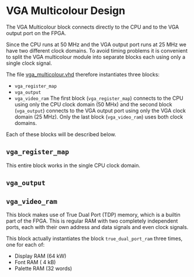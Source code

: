 # VGA Multicolour Design

The VGA Multicolour block connects directly to the CPU and to the VGA output
port on the FPGA.

Since the CPU runs at 50 MHz and the VGA output port runs at 25 MHz we have two
different clock domains. To avoid timing problems it is convenient to split the
VGA multicolour module into separate blocks each using only a single clock
signal.

The file [vga_multicolour.vhd](vga_multicolour.vhd) therefore instantiates three
blocks:
* `vga_register_map`
* `vga_output`
* `vga_video_ram`
The first block (`vga_register_map`) connects to the CPU using only the CPU
clock domain (50 MHx) and the second block (`vga_output`) connects to the VGA
output port using only the VGA clock domain (25 MHz). Only the last block
(`vga_video_ram`) uses both clock domains.

Each of these blocks will be described below.

## `vga_register_map`
This entire block works in the single CPU clock domain.

## `vga_output`

## `vga_video_ram`
This block makes use of True Dual Port (TDP) memory, which is a builtin part of
the FPGA. This is regular RAM with two completely independent ports, each with
their own address and data signals and even clock signals.

This block actually instantiates the block `true_dual_port_ram` three times,
one for each of:
* Display RAM  (64 kW)
* Font RAM     ( 4 kB)
* Palette RAM  (32 words)

